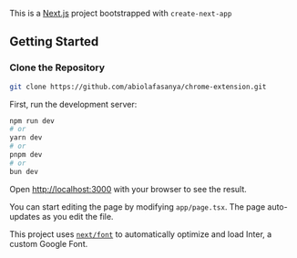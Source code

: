 This is a [Next.js](https://nextjs.org/) project bootstrapped with `create-next-app`
## Getting Started

### Clone the Repository

```bash
git clone https://github.com/abiolafasanya/chrome-extension.git
```
First, run the development server:

```bash
npm run dev
# or
yarn dev
# or
pnpm dev
# or
bun dev
```

Open [http://localhost:3000](http://localhost:3000) with your browser to see the result.

You can start editing the page by modifying `app/page.tsx`. The page auto-updates as you edit the file.

This project uses [`next/font`](https://nextjs.org/docs/basic-features/font-optimization) to automatically optimize and load Inter, a custom Google Font.
